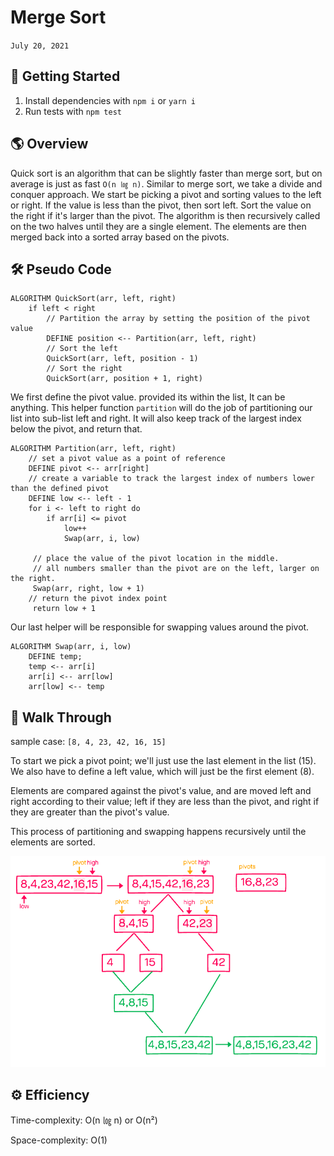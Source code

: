 # Merge Sort

`July 20, 2021`

## 🚀 Getting Started

1. Install dependencies with `npm i` or `yarn i`
2. Run tests with `npm test`

## 🌎 Overview

Quick sort is an algorithm that can be slightly faster than merge sort, but on average is just as fast `O(n ㏒ n)`. Similar to merge sort, we take a divide and conquer approach. We start be picking a pivot and sorting values to the left or right. If the value is less than the pivot, then sort left. Sort the value on the right if it's larger than the pivot. The algorithm is then recursively called on the two halves until they are a single element. The elements are then merged back into a sorted array based on the pivots.

## 🛠 Pseudo Code

```JS
ALGORITHM QuickSort(arr, left, right)
    if left < right
        // Partition the array by setting the position of the pivot value
        DEFINE position <-- Partition(arr, left, right)
        // Sort the left
        QuickSort(arr, left, position - 1)
        // Sort the right
        QuickSort(arr, position + 1, right)
```

We first define the pivot value. provided its within the list, It can be anything. This helper function `partition` will do the job of partitioning our list into sub-list left and right. It will also keep track of the largest index below the pivot, and return that.

```JS
ALGORITHM Partition(arr, left, right)
    // set a pivot value as a point of reference
    DEFINE pivot <-- arr[right]
    // create a variable to track the largest index of numbers lower than the defined pivot
    DEFINE low <-- left - 1
    for i <- left to right do
        if arr[i] <= pivot
            low++
            Swap(arr, i, low)

     // place the value of the pivot location in the middle.
     // all numbers smaller than the pivot are on the left, larger on the right.
     Swap(arr, right, low + 1)
    // return the pivot index point
     return low + 1
```

Our last helper will be responsible for swapping values around the pivot.

```JS
ALGORITHM Swap(arr, i, low)
    DEFINE temp;
    temp <-- arr[i]
    arr[i] <-- arr[low]
    arr[low] <-- temp
```

## 🚶 Walk Through

sample case: `[8, 4, 23, 42, 16, 15]`

To start we pick a pivot point; we'll just use the last element in the list (15). We also have to define a left value, which will just be the first element (8).

Elements are compared against the pivot's value, and are moved left and right according to their value; left if they are less than the pivot, and right if they are greater than the pivot's value.

This process of partitioning and swapping happens recursively until the elements are sorted.

![UML](./assets/UML.png)

## ⚙️ Efficiency

Time-complexity: O(n ㏒ n) or O(n²)

Space-complexity: O(1)
